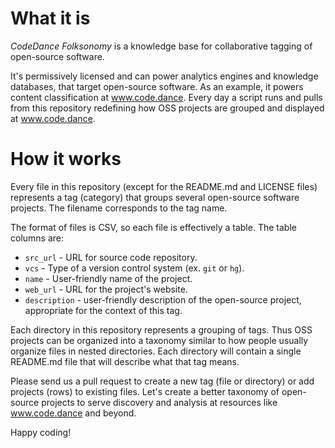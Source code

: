 # What it is

*CodeDance Folksonomy* is a knowledge base for collaborative tagging of open-source software.

It's permissively licensed and can power analytics engines and knowledge databases, that target open-source software.
As an example, it powers content classification at www.code.dance.
Every day a script runs and pulls from this repository redefining how OSS projects are grouped and displayed at www.code.dance.

# How it works

Every file in this repository (except for the README.md and LICENSE files) represents a tag (category) that groups several open-source software projects.
The filename corresponds to the tag name.

The format of files is CSV, so each file is effectively a table.
The table columns are:

- `src_url` - URL for source code repository.
- `vcs`     - Type of a version control system (ex. `git` or `hg`).
- `name`    - User-friendly name of the project.
- `web_url` - URL for the project's website.
- `description` - user-friendly description of the open-source project, appropriate for the context of this tag.

Each directory in this repository represents a grouping of tags. Thus OSS projects can be organized into a taxonomy similar to how people usually organize files in nested directories. Each directory will contain a single README.md file that will describe what that tag means.

Please send us a pull request to create a new tag (file or directory) or add projects (rows) to existing files. Let's create a better taxonomy of open-source projects to serve discovery and analysis at resources like www.code.dance and beyond.

Happy coding!
